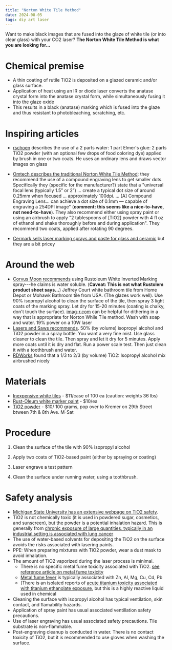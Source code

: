 ```yaml
---
title: "Norton White Tile Method"
date: 2024-08-05
tags: diy art laser
---
```


Want to make black images that are fused into the glaze of white tile (or into clear glass) with your CO2 laser?  **The Norton White Tile Method is what you are looking for...**

# Chemical premise

- A thin coating of rutile TiO2 is deposited on a glazed ceramic and/or glass surface.
- Application of heat using an IR or diode laser converts the anatase crystal form into the anatase crystal form, while simultaneously fusing it into the glaze oxide
- This results in a black (anatase) marking which is fused into the glaze and thus resistant to photobleaching, scratching, etc.

# Inspiring articles

- [rschoen](https://www.instructables.com/A-New-Way-to-Laser-Engrave-Glass/) describes the use of a 2 parts water:  1 part Elmer's glue: 2 parts TiO2 powder (with an optional few drops of food coloring dye) applied by brush in one or two coats. He uses an ordinary lens and draws vector images on glass

- [Omtech describes the traditional Norton White Tile Method](https://omtechlaser.com/blogs/tips/how-to-laser-engrave-ceramic-tiles-norton-white-tile-method); they recommend the use of a compound engraving lens to get smaller dots.  Specifically they (specific for the manufacturer?) state that  a 
"universal focal lens  (typically 1.5” or 2”) ... create a typical dot size of around 0.25mm when focused ... approximately 100dpi. ... [A] Compound Engraving Lens... can achieve a dot size of 0.1mm — capable of engraving a 254DPI image" (**comment: this seems like a nice-to-have, not need-to-have**). They also recommend either using spray paint or using an airbrush to apply "2 tablespoons of [TiO2] powder with 4 fl oz of ethanol and shake thoroughly before and during application".  They recommend two coats, applied after rotating 90 degrees. 

- [Cermark sells laser marking sprays and paste for glass and ceramic](https://www.cermarkusa.com/ceramic-and-glass) but they are a bit pricey

# Around the web

- [Corvus Moon recommends](https://www.youtube.com/watch?v=tffEH2fdm9o) using Rustoleum White Inverted Marking spray---he claims is water soluble. (**Caveat: This is not what Rustolem product sheet says...**) Jeffrey Court white bathroom tile from Home Depot or Mohawk Bathroom tile from USA. (The glazes work well). Use 90% isopropyl alcohol to clean the surface of the tile, then spray 3 light coats of the marking spray. Let dry for 15-20 minutes (coating is chalky, don't touch the surface). [imag-r.com](https://imag-r.com) can be helpful for dithering in a way that is appropriate for Norton While Tile method. Wash with soap and water.  19% power on a 10W laser
- [Lasers and Saws recommends](https://www.youtube.com/watch?v=HwjCYH2iQF8). 50% (by volume) isopropyl alcohol and TiO2 powder in a spray bottle. You want a very fine mist. Use glass cleaner to clean the tile. Then spray and let it dry for 5 minutes. Apply more coats until it is dry and flat. Run a power scale test. Then just clean it with a toothbrush and water. 
- [RDWorks](https://www.youtube.com/watch?v=QwujeITphFs) found that a 1/3 to 2/3 (by volume) TiO2: Isopropyl alcohol mix airbrushed nicely 

# Materials

- [Inexpensive white tiles](https://www.homedepot.com/p/Daltile-Restore-Bright-White-4-1-4-in-x-4-1-4-in-Ceramic-Wall-Tile-12-5-sq-ft-Case-RE1544HD1P4/302603803) - $11/case of 100 ea (caution: weights 36 lbs)
-  [Rust-Oleum white marker paint](https://www.homedepot.com/p/Rust-Oleum-Professional-15-oz-White-2X-Distance-Inverted-Marking-Spray-Paint-266593/203302846) - $10/ea
- [TiO2 powder](https://shop.kremerpigments.com/us/shop/pigments/46200-titanium-white-rutile.html) - $10/ 100 grams, pop over to Kremer on 29th Street btween 7th & 8th Ave. M-Sat 

# Procedure

1. Clean the surface of the tile with 90% isopropyl alcohol

2. Apply two coats of TiO2-based paint (either by spraying or coating)

3. Laser engrave a test pattern 

4. Clean the surface under running water, using a toothbrush.



# Safety analysis

- [Michigan State University has an extensive webpage on TiO2 safety](https://www.canr.msu.edu/news/what-s-the-risk-titanium-dioxide).  
- TiO2 is not chemically toxic (it is used in powdered sugar, cosmetics, and sunscreen), but the powder is a potential inhalation hazard.  This is generally from [chronic exposure of large quantities, typically in an industrial setting is associated with lung cancer](https://pubmed.ncbi.nlm.nih.gov/21456955/) 
- The use of water-based solvents for depositing the TiO2 on the surface avoids the risks associated with lasering paints.
- PPE: When preparing mixtures with TiO2 powder, wear a dust mask to avoid inhalation.  
- The amount of TiO2 vaporized during the laser process is minimal.
    - There is no specific metal fume toxicity associated with TiO2. [see reference article on metal fume toxicity](https://pubmed.ncbi.nlm.nih.gov/20108830/)
    - [Metal fume fever](https://en.wikipedia.org/wiki/Metal_fume_fever) is typically associated with Zn, Al, Mg, Cu, Cd, Pb
    - (There is an isolated reports of [acute titanium toxicity associated with titanium ethanolate exposure](https://pmc.ncbi.nlm.nih.gov/articles/PMC7767615/), but this is a highly reactive liquid used in chemical
- Cleaning the surface with isopropyl alcohol has typical ventilation, skin contact, and flamability hazards.  
- Application of spray paint has usual associated ventillation safety precautions.
- Use of laser engraving has usual associated safety precautions. Tile substrate is non-flammable.
- Post-engraving cleanup is conducted in water. There is no contact toxicity of TiO2, but it is recommended to use gloves when washing the surface. 


 



